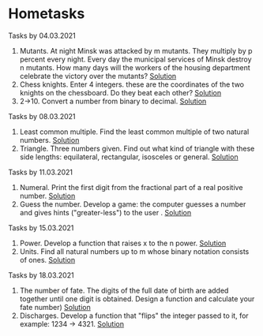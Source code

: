 # Hometasks

Tasks by 04.03.2021
  1. Mutants. At night Minsk was attacked by m mutants. They multiply by p percent every night. Every day the municipal services of Minsk destroy n mutants. How many days will the workers of the housing department celebrate the victory over the mutants? [Solution](https://github.com/Alextwit/dev_incubator/blob/main/mutants.cpp)
  2. Chess knights. Enter 4 integers. these are the coordinates of the two knights on the chessboard. Do they beat each other? [Solution](https://github.com/Alextwit/dev_incubator/blob/main/chess%20knight.cpp)
  3. 2->10. Convert a number from binary to decimal. [Solution](https://github.com/Alextwit/dev_incubator/blob/main/fromBinToDec.cpp)

Tasks by 08.03.2021
  1. Least common multiple. Find the least common multiple of two natural numbers. [Solution](https://github.com/Alextwit/dev_incubator/blob/main/NOK.cpp)
  2. Triangle. Three numbers given. Find out what kind of triangle with these side lengths: equilateral, rectangular, isosceles or general. [Solution](https://github.com/Alextwit/dev_incubator/blob/main/Triangle.cpp)

Tasks by 11.03.2021
  1. Numeral. Print the first digit from the fractional part of a real positive number. [Solution](https://github.com/Alextwit/dev_incubator/blob/main/numeral.cpp)
  2. Guess the number. Develop a game: the computer guesses a number and gives hints ("greater-less") to the user
. [Solution](https://github.com/Alextwit/dev_incubator/blob/main/GuessTheNumber.cpp)

Tasks by 15.03.2021
  1. Power. Develop a function that raises x to the n power. [Solution](https://github.com/Alextwit/dev_incubator/blob/main/NumPowerFunction.cpp)
  2. Units. Find all natural numbers up to m whose binary notation consists of ones. [Solution](https://github.com/Alextwit/dev_incubator/blob/main/unitothersolution.cpp)

Tasks by 18.03.2021
  1. The number of fate. The digits of the full date of birth are added together until one digit is obtained. Design a function and calculate your fate number) [Solution](https://github.com/Alextwit/dev_incubator/blob/main/NumberOfFate.cpp)
  2. Discharges. Develop a function that "flips" the integer passed to it, for example: 1234 -> 4321. [Solution](https://github.com/Alextwit/dev_incubator/blob/main/discharges.cpp)
